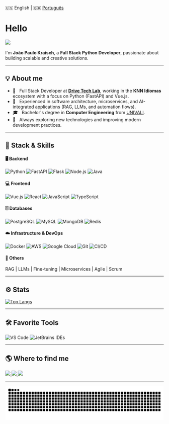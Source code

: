  🇺🇸 English | 🇧🇷 [Português](README.md)

# Hello
![](https://komarev.com/ghpvc/?username=Jp-K&color=006bed)

I'm **João Paulo Kraisch**, a **Full Stack Python Developer**, passionate about building scalable and creative solutions.

---

## 💡 About me

- 💼 &nbsp; Full Stack Developer at [**Drive Tech Lab**](http://drive.app.br/), working in the **KNN Idiomas** ecosystem with a focus on Python (FastAPI) and Vue.js.  
- 🧠 &nbsp; Experienced in software architecture, microservices, and AI-integrated applications (RAG, LLMs, and automation flows).  
- 🎓 &nbsp; Bachelor's degree in **Computer Engineering** from [UNIVALI](https://univali.br/).  
- 🚀 &nbsp; Always exploring new technologies and improving modern development practices.  

---

## 🧰 Stack & Skills

  #### 🖥️ Backend  
  ![Python](https://img.shields.io/badge/-Python-333333?style=flat&logo=Python&logoColor=3776AB)
  ![FastAPI](https://img.shields.io/badge/-FastAPI-333333?style=flat&logo=fastapi&logoColor=009688)
  ![Flask](https://img.shields.io/badge/-Flask-333333?style=flat&logo=flask)
  ![Node.js](https://img.shields.io/badge/-Node.js-333333?style=flat&logo=node.js)
  ![Java](https://img.shields.io/badge/-Java-333333?style=flat&logo=openjdk)
  
  #### 💻 Frontend  
  ![Vue.js](https://img.shields.io/badge/-Vue.js-333333?style=flat&logo=vue.js)
  ![React](https://img.shields.io/badge/-React-333333?style=flat&logo=react)
  ![JavaScript](https://img.shields.io/badge/-JavaScript-333333?style=flat&logo=javascript)
  ![TypeScript](https://img.shields.io/badge/-TypeScript-333333?style=flat&logo=typescript)
  
  #### 🗄️ Databases  
  ![PostgreSQL](https://img.shields.io/badge/-PostgreSQL-333333?style=flat&logo=postgresql)
  ![MySQL](https://img.shields.io/badge/-MySQL-333333?style=flat&logo=mysql)
  ![MongoDB](https://img.shields.io/badge/-MongoDB-333333?style=flat&logo=mongodb)
  ![Redis](https://img.shields.io/badge/-Redis-333333?style=flat&logo=redis)
  
  #### ☁️ Infrastructure & DevOps  
  ![Docker](https://img.shields.io/badge/-Docker-333333?style=flat&logo=docker)
  ![AWS](https://img.shields.io/badge/-AWS-333333?style=flat&logo=amazon-aws)
  ![Google Cloud](https://img.shields.io/badge/-Google%20Cloud-333333?style=flat&logo=google-cloud)
  ![Git](https://img.shields.io/badge/-Git-333333?style=flat&logo=git)
  ![CI/CD](https://img.shields.io/badge/-CI%2FCD-333333?style=flat&logo=githubactions)
  
  #### 🤖 Others
  RAG | LLMs | Fine-tuning | Microservices | Agile | Scrum

  ---

  ## ⚙️ Stats
  
  [![Top Langs](https://github-readme-stats.vercel.app/api/top-langs/?username=Jp-K&hide=html,Makefile,SWIG,VHDL,CSS&layout=compact&theme=transparent&count_private=true)](https://github.com/Jp-K/)

  ---

  ## 🛠️ Favorite Tools
  
  ![VS Code](https://img.shields.io/badge/-VS%20Code-333333?style=flat&logo=visual-studio-code&logoColor=007ACC)
  ![JetBrains IDEs](https://img.shields.io/badge/-JetBrains%20IDEs-333333?style=flat&logo=jetbrains)
  
  ---
  
  ## 🌎 Where to find me
  
  <p align="left">
  <a href="https://www.linkedin.com/in/jo%C3%A3o-paulo-kraisch-458304182/">
    <img src="https://img.shields.io/badge/-LinkedIn-0e76a8?style=flat-square&logo=linkedin&logoColor=white"/>
  </a>
  <a href="https://www.instagram.com/jpkjoao/">
    <img src="https://img.shields.io/badge/-Instagram-DF0174?style=flat-square&logo=instagram&logoColor=white"/>
  </a>
  <a href="mailto:joaopaulokraisch@gmail.com">
    <img src="https://img.shields.io/badge/-Gmail-006bed?style=flat-square&logo=Gmail&logoColor=white"/>
  </a>
  </p>
  
  ---

![Snake animation](https://github.com/Jp-K/Jp-K/blob/output/github-contribution-grid-snake.svg)
